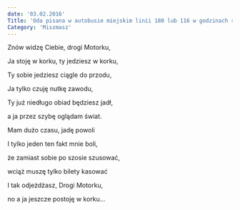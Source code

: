 ```yaml
---
date: '03.02.2016'
Title: 'Oda pisana w autobusie miejskim linii 180 lub 116 w godzinach szczytu'
Category: 'Miszmasz'
---
```


Znów widzę Ciebie, drogi Motorku,

Ja stoję w korku, ty jedziesz w korku,

Ty sobie jedziesz ciągle do przodu,

Ja tylko czuję nutkę zawodu,

Ty już niedługo obiad będziesz jadł,

a ja przez szybę oglądam świat.

Mam dużo czasu, jadę powoli

I tylko jeden ten fakt mnie boli,

że zamiast sobie po szosie szusować,

wciąż muszę tylko bilety kasować

I tak odjeżdżasz, Drogi Motorku,

no a ja jeszcze postoję w korku…
